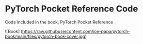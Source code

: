 # PyTorch Pocket Reference Code
Code included in the book, PyTorch Pocket Reference

![Book]
(https://raw.githubusercontent.com/joe-papa/pytorch-book/main/files/pytorch-book-cover.jpg)

